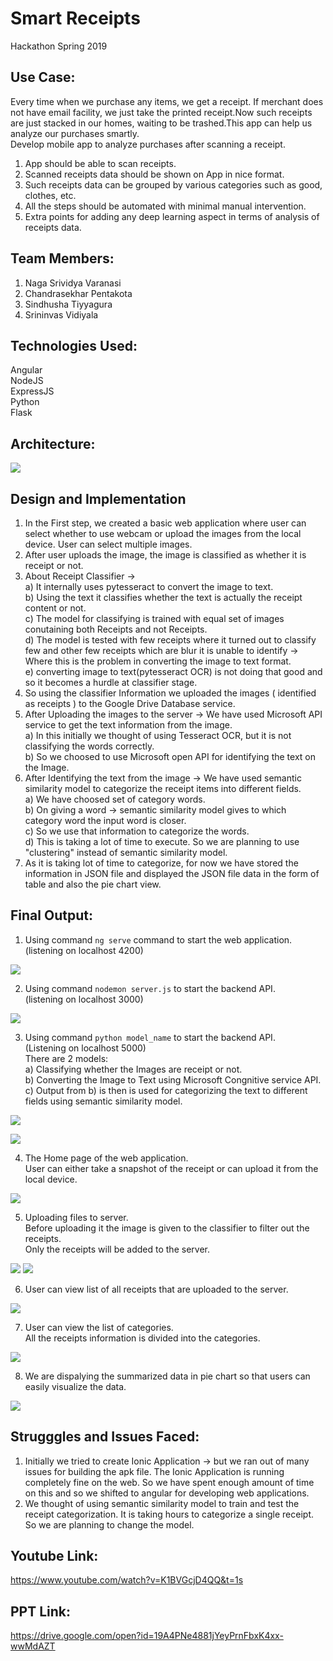 #                                                     Smart Receipts
Hackathon Spring 2019

## Use Case:
Every time when we purchase any items, we get a receipt. If merchant does not have email facility, we just take the printed receipt.Now such receipts are just stacked in our homes, waiting to be trashed.This app can help us analyze our purchases smartly.   
Develop mobile app to analyze purchases after scanning a receipt.
1. App should be able to scan receipts.
2. Scanned receipts data should be shown on App in nice format.
3. Such receipts data can be grouped by various categories such as good, clothes, etc.
4. All the steps should be automated with minimal manual intervention.
5. Extra points for adding any deep learning aspect in terms of analysis of receipts data.

## Team Members:
1. Naga Srividya Varanasi
2. Chandrasekhar Pentakota
3. Sindhusha Tiyyagura
4. Srininvas Vidiyala

## Technologies Used:
Angular   
NodeJS   
ExpressJS   
Python    
Flask   

## Architecture:
![](https://github.com/sindhusha-t/ReceiptsTracking/raw/master/Documentation/Screenshots/Architecture.png)

## Design and Implementation
1. In the First step, we created a basic web application where user can select whether to use webcam or upload the images from the local device. User can select multiple images.   
2. After user uploads the image, the image is classified as whether it is receipt or not.   
3. About Receipt Classifier ->                
        a) It internally uses pytesseract to convert the image to text.             
        b) Using the text it classifies whether the text is actually the receipt content or not.               
        c) The model for classifying is trained with equal set of images conutaining both Receipts and not Receipts.              
        d) The model is tested with few receipts where it turned out to classify few and other few receipts which are blur it is unable to identify -> Where this is the problem in converting the image to text format.                
        e) converting image to text(pytesseract OCR) is not doing that good and so it becomes a hurdle at classifier stage.          
4. So using the classifier Information we uploaded the images ( identified as receipts ) to the Google Drive Database service.   
5. After Uploading the images to the server -> We have used Microsoft API service to get the text information from the image.    
            a) In this initially we thought of using Tesseract OCR, but it is not classifying the words correctly.    
            b) So we choosed to use Microsoft open API for identifying the text on the Image.    
6. After Identifying the text from the image -> We have used semantic similarity model to categorize the receipt items into different fields.    
            a) We have choosed set of category words.    
            b) On giving a word -> semantic similarity model gives to which category word the input word is closer.    
            c) So we use that information to categorize the words.    
            d) This is taking a lot of time to execute. So we are planning to use "clustering" instead of semantic similarity model.   
7. As it is taking lot of time to categorize, for now we have stored the information in JSON file and displayed the JSON file data in the form of table and also the pie chart view.    

## Final Output:
1. Using command `ng serve` command to start the web application.    
(listening on localhost 4200)    

![](https://github.com/sindhusha-t/ReceiptsTracking/raw/master/Documentation/Screenshots/angular.png)

2. Using command `nodemon server.js` to start the backend API.   
(listening on localhost 3000)   

![](https://github.com/sindhusha-t/ReceiptsTracking/raw/master/Documentation/Screenshots/nodeJS%20server.png)

3. Using command `python model_name` to start the backend API.    
(Listening on localhost 5000)   
There are 2 models:   
         a) Classifying whether the Images are receipt or not.   
         b) Converting the Image to Text using Microsoft Congnitive service API.   
         c) Output from b) is then is used for categorizing the text to different fields using semantic similarity model.  
         
![](https://github.com/sindhusha-t/ReceiptsTracking/raw/master/Documentation/Screenshots/model1.png)

![](https://github.com/sindhusha-t/ReceiptsTracking/raw/master/Documentation/Screenshots/model2.png)
         
4. The Home page of the web application.    
User can either take a snapshot of the receipt or can upload it from the local device.  

![](https://github.com/sindhusha-t/ReceiptsTracking/raw/master/Documentation/Screenshots/Home%20Page.png)

5. Uploading files to server.   
Before uploading it the image is given to the classifier to filter out the receipts.   
Only the receipts will be added to the server.   

![](https://github.com/sindhusha-t/ReceiptsTracking/raw/master/Documentation/Screenshots/uploading%20files.png)
![](https://github.com/sindhusha-t/ReceiptsTracking/raw/master/Documentation/Screenshots/uploading%20to%20server.png)

6. User can view list of all receipts that are uploaded to the server.   

![](https://github.com/sindhusha-t/ReceiptsTracking/raw/master/Documentation/Screenshots/Images%20on%20server.png)

7. User can view the list of categories.   
All the receipts information is divided into the categories.    

![](https://github.com/sindhusha-t/ReceiptsTracking/raw/master/Documentation/Screenshots/summary.png)

8. We are dispalying the summarized data in pie chart so that users can easily visualize the data.   

![](https://github.com/sindhusha-t/ReceiptsTracking/raw/master/Documentation/Screenshots/pie%20chart%20for%20summary.png)

## Strugggles and Issues Faced:
1) Initially we tried to create Ionic Application -> but we ran out of many issues for building the apk file. The Ionic Application is running completely fine on the web. So we have spent enough amount of time on this and so we shifted to angular for developing web applications.
2) We thought of using semantic similarity model to train and test the receipt categorization. It is taking hours to categorize a single receipt. So we are planning to change the model.

## Youtube Link:
https://www.youtube.com/watch?v=K1BVGcjD4QQ&t=1s

## PPT Link:
https://drive.google.com/open?id=19A4PNe4881jYeyPrnFbxK4xx-wwMdAZT
